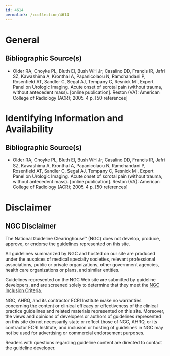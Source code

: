 ```yaml
---
id: 4614
permalink: /:collection/4614
---
```


# General

## Bibliographic Source(s)

- Older RA, Choyke PL, Bluth EI, Bush WH Jr, Casalino DD, Francis IR, Jafri SZ, Kawashima A, Kronthal A, Papanicolaou N, Ramchandani P, Rosenfield AT, Sandler C, Segal AJ, Tempany C, Resnick MI, Expert Panel on Urologic Imaging. Acute onset of scrotal pain (without trauma, without antecedent mass). [online publication]. Reston (VA): American College of Radiology (ACR); 2005. 4 p. [50 references]

# Identifying Information and Availability

## Bibliographic Source(s)

- Older RA, Choyke PL, Bluth EI, Bush WH Jr, Casalino DD, Francis IR, Jafri SZ, Kawashima A, Kronthal A, Papanicolaou N, Ramchandani P, Rosenfield AT, Sandler C, Segal AJ, Tempany C, Resnick MI, Expert Panel on Urologic Imaging. Acute onset of scrotal pain (without trauma, without antecedent mass). [online publication]. Reston (VA): American College of Radiology (ACR); 2005. 4 p. [50 references]

# Disclaimer

## NGC Disclaimer

The National Guideline Clearinghouse™ (NGC) does not develop, produce, approve, or endorse the guidelines represented on this site.

All guidelines summarized by NGC and hosted on our site are produced under the auspices of medical specialty societies, relevant professional associations, public or private organizations, other government agencies, health care organizations or plans, and similar entities.

Guidelines represented on the NGC Web site are submitted by guideline developers, and are screened solely to determine that they meet the [NGC Inclusion Criteria](/help-and-about/summaries/inclusion-criteria).

NGC, AHRQ, and its contractor ECRI Institute make no warranties concerning the content or clinical efficacy or effectiveness of the clinical practice guidelines and related materials represented on this site. Moreover, the views and opinions of developers or authors of guidelines represented on this site do not necessarily state or reflect those of NGC, AHRQ, or its contractor ECRI Institute, and inclusion or hosting of guidelines in NGC may not be used for advertising or commercial endorsement purposes.

Readers with questions regarding guideline content are directed to contact the guideline developer.

